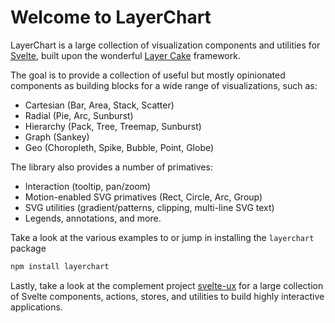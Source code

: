 <div class="bg-white p-3 px-5 m-2 rounded shadow-lg border">
<div class="prose">

<h1>Welcome to LayerChart</h1>

LayerChart is a large collection of visualization components and utilities for [Svelte](https://svelte.dev/), built upon the wonderful [Layer Cake](https://layercake.graphics/) framework.

The goal is to provide a collection of useful but mostly opinionated components as building blocks for a wide range of visualizations, such as:

- Cartesian (Bar, Area, Stack, Scatter)
- Radial (Pie, Arc, Sunburst)
- Hierarchy (Pack, Tree, Treemap, Sunburst)
- Graph (Sankey)
- Geo (Choropleth, Spike, Bubble, Point, Globe)

The library also provides a number of primatives:

- Interaction (tooltip, pan/zoom)
- Motion-enabled SVG primatives (Rect, Circle, Arc, Group)
- SVG utilities (gradient/patterns, clipping, multi-line SVG text)
- Legends, annotations, and more.

Take a look at the various examples to or jump in installing the `layerchart` package

```sh
npm install layerchart
```

Lastly, take a look at the complement project [svelte-ux](https://svelte-ux.techniq.dev/) for a large collection of Svelte components, actions, stores, and utilities to build highly interactive applications.

</div>
</div>
